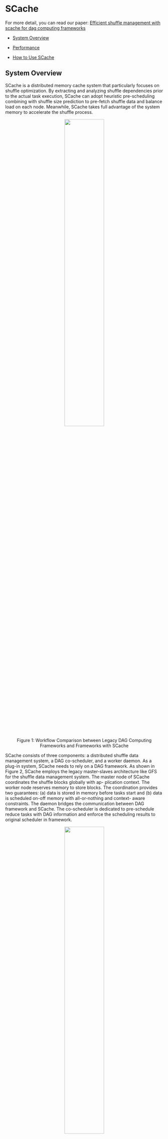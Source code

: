 # SCache

For more detail, you can read our paper: [Efficient shuffle management with scache for dag computing frameworks](https://dl.acm.org/citation.cfm?id=3178510)

- [System Overview](#system-overview)

- [Performance](#performance)

- [How to Use SCache](#how-to-use-scache)

System Overview
--

SCache is a distributed memory cache system that particularly focuses on shuffle optimization. By extracting and analyzing shuffle dependencies prior to the actual task execution, SCache can adopt heuristic pre-scheduling combining with shuffle size prediction to pre-fetch shuffle data and balance load on each node. Meanwhile, SCache takes full advantage of the system memory to accelerate the shuffle process.

<p align="center"><img src="https://github.com/wuchunghsuan/SCache/blob/master/fig/workflow.png" width="50%"/></p>
<p align="center">Figure 1:  Workflow Comparison between Legacy DAG Computing Frameworks and Frameworks with SCache</p>

SCache consists of three components: a distributed shuffle data management system, a DAG co-scheduler, and a worker daemon. As a plug-in system, SCache needs to rely on a DAG framework. As shown in Figure 2, SCache employs the legacy master-slaves architecture like GFS for the shuffle data management system. The master node of SCache coordinates the shuffle blocks globally with ap- plication context. The worker node reserves memory to store blocks. The coordination provides two guarantees: (a) data is stored in memory before tasks start and (b) data is scheduled on-off memory with all-or-nothing and context- aware constraints. The daemon bridges the communication between DAG framework and SCache. The co-scheduler is dedicated to pre-schedule reduce tasks with DAG information and enforce the scheduling results to original scheduler in framework.

<p align="center"><img src="https://github.com/wuchunghsuan/SCache/blob/master/fig/architecture.png" width="50%"/></p>
<p align="center">Figure 2: SCache Architecture</p>

## Performance

We reveal the performance of SCache with comprehensive workloads and benchmarks.
1. Firstly, we run a job with single shuffle to analyze hardware utilization and see the impacts of different components from the scope of a task to a job. The performance evaluation in Figure 15 shows the con- sistent results with our observation of hardware utilization. For each stage, we pick the task that has median completion time.

    In the map task, the disk operations are replaced by the memory copies to decouple the shuffle write. It helps eliminate 40% of shuffle write time (Figure 4a), which leads to a 10% improvement of map stage completion time in Figure 3a.

    In the reduce task, most of the shuffle overhead is introduced by network transfer delay. By doing shuffle data pre-fetching based on the pre-scheduling results, the explicit network transfer is perfectly overlapped in the map stage. As a result, the combination of these optimizations decreases 100% overhead of the shuffle read in a reduce task (Figure 4b). In addition, the heuristic algorithm can achieve a balanced pre-scheduling result, thus providing 80% improvement in reduce stage completion time (Figure 3b).

    In overall, SCache can help Spark decrease by 89% overhead of the whole shuffle process.

<p align="center"><img src="https://github.com/wuchunghsuan/SCache/blob/master/fig/perf1.png" width="85%"/></p>
<p align="center">Figure 3 & 4: Stage Completion Time and Median Task Completion Time of Single Shuffle Test</p>

2. Secondly, we use a recognized shuffle intensive benchmark — Terasort to evaluate SCache with different data partition schemes.

    Terasort consists of two consecutive shuffles. The first shuffle reads the input data and uses a hash partition function for re-partitioning. As shown in Figure 5a, Spark with SCache runs 2 × faster during the reduce stage of the first shuffle. It further proves the effectiveness of SCache’s optimization.

<p align="center"><img src="https://github.com/wuchunghsuan/SCache/blob/master/fig/terasort.png" width="40%"/></p>
<p align="center">Figure 5: Terasort Evaluation</p>

3. At last, in order to prove the performance gain of SCache with a real production workload, we evaluate Spark [TPC-DS](https://github.com/databricks/spark-sql-perf) and present the overall performance improvement.

    TPC-DS benchmark is designed for modeling multiple users sub- mitting varied queries. TPC-DS contains 99 queries and is considered as the standardized industry benchmark for testing big data systems. As shown in Figure 6, the horizontal axis is query name and the vertical axis is query completion time. The overall reduction portion of query time that SCache achieved is 40% on average. Since this evaluation presents the overall job completion time of queries, we believe that our shuffle optimization is promising.

<p align="center"><img src="https://github.com/wuchunghsuan/SCache/blob/master/fig/tpc-ds.png" width="85%"/></p>
<p align="center">Figure 6: TPC-DS Benchmark Evaluation</p>

## How to Use SCache

1. Use sbt to publish SCache jar in local maven repository:

    `sbt publishM2`

2. Use sbt to create fat jar of SCache:

    `sbt assembly`

3. Configure IP address of slaves in:

    `conf/slaves`

4. Distribute the code of SCache worker to cluster:

    `sbin/copy-dir.sh`

5. Build adapted Hadoop from [here](https://github.com/frankfzw/hadoop/tree/scache) or adapted Spark from [here](https://github.com/frankfzw/spark-scache/tree/scache).

6. Edit `etc/hadoop/mapred-site.xml`:

    - Set `mapreduce.job.map.output.collector.class` to `org.apache.hadoop.mapred.MapTask$ScacheOutputBuffer`
    - Set `mapreduce.job.reduce.shuffle.consumer.plugin.class` to `org.apache.hadoop.mapreduce.task.reduce.ScacheShuffle`
    - Set `mapreduce.scache.home` to `your/scache/home`

6. Copy `config-1.2.1.jar`, `scache_2.11-0.1-SNAPSHOT.jar` and `scala-library.jar` to `hadoop-home/share/hadoop/yarn/lib`. You can find these jars in local maven/ivy repository and local scala home.

7. Distribute hadoop code in cluster.

8. Start SCache:

    `sbin/start-scache.sh` 

9. Start Hadoop and submit your jobs.

